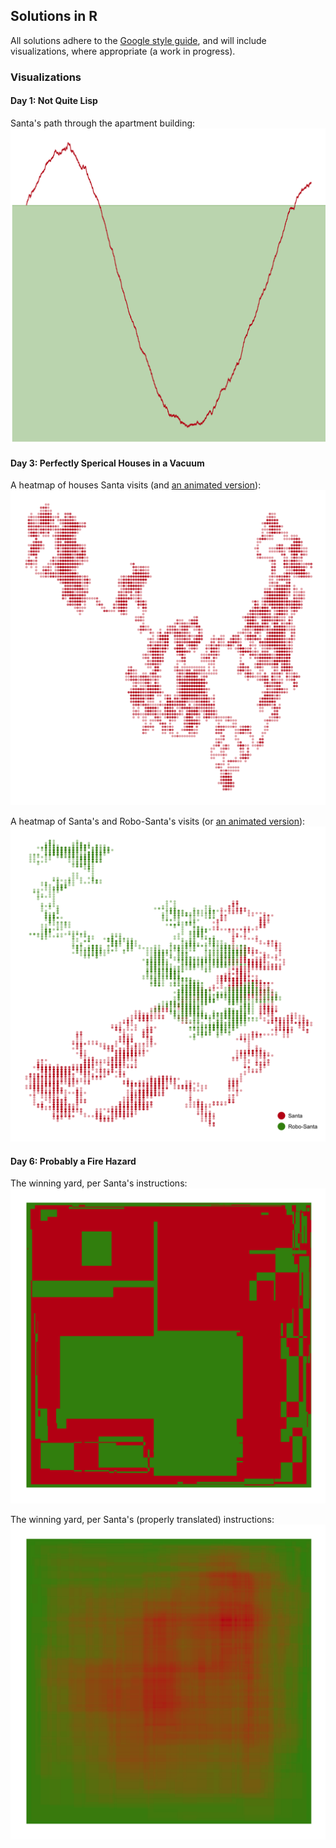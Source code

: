 ## Solutions in R

All solutions adhere to the [Google style
guide](https://itunes.apple.com/us/station/obedear-radio/idst.13003567), and
will include visualizations, where appropriate (a work in progress).

### Visualizations

#### Day 1: Not Quite Lisp

Santa's path through the apartment building:
![santa-stairs](01.png)

#### Day 3: Perfectly Sperical Houses in a Vacuum

A heatmap of houses Santa visits (and [an animated version](03a.mp4)):
![santa-houses](03a.png)

A heatmap of Santa's and Robo-Santa's visits (or [an animated version](03b.mp4)):
![robo-santa-houses](03b.png)

#### Day 6: Probably a Fire Hazard

The winning yard, per Santa's instructions:
![santa-toggle-lights](06a.png)

The winning yard, per Santa's (properly translated) instructions:
![santa-dimmer-lights](06b.png)
